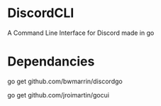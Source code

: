 # DiscordCLI
A Command Line Interface for Discord made in go

# Dependancies
go get github.com/bwmarrin/discordgo

go get github.com/jroimartin/gocui
